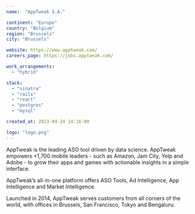 ```yaml
---
name:  "AppTweak S.A."

continent: "Europe"
country: "Belgium"
region: "Brussels"
city: "Brussels"

website: https://www.apptweak.com/
careers_page: https://jobs.apptweak.com/

work_arrangements:
  - "hybrid"

stack:
  - "sinatra"
  - "rails"
  - "react"
  - "postgres"
  - "mysql"

created_at: 2023-04-24 14:16:00

logo: "logo.png"
---
```


AppTweak is the leading ASO tool driven by data science. AppTweak empowers +1,700 mobile leaders - such as Amazon, Jam City, Yelp and Adobe - to grow their apps and games with actionable insights in a simple interface.

AppTweak’s all-in-one platform offers ASO Tools, Ad Intelligence, App Intelligence and Market Intelligence.

Launched in 2014, AppTweak serves customers from all corners of the world, with offices in Brussels, San Francisco, Tokyo and Bengaluru. 
